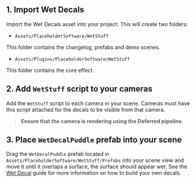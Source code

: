 ## 1. Import Wet Decals

Import the Wet Decals asset into your project. This will create two folders:

 - `Assets/PlaceholderSoftware/WetStuff`

This folder contains the changelog, prefabs and demo scenes.

 - `Assets/Plugins/PlaceholderSoftware/WetStuff`

This folder contains the core effect.

## 2. Add `WetStuff` script to your cameras

Add the `WetStuff` script to each camera in your scene. Cameras must have this script attached for the decals to be visible from that camera.

> **Ensure that the camera is rendering using the Deferred pipeline.**

## 3. Place `WetDecalPuddle` prefab into your scene

Drag the `WetDecalPuddle` prefab located in `Assets/PlaceholderSoftware/WetStuff/Prefabs` into your scene view and move it until it overlaps a surface, the surface should appear wet. See the [Wet Decal](../WetDecal) guide for more information on how to build your own decals.
